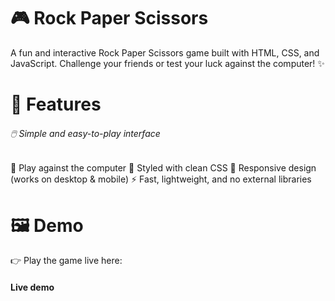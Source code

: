 # 🎮 Rock Paper Scissors
A fun and interactive Rock Paper Scissors game built with HTML, CSS, and JavaScript. Challenge your friends or test your luck against the computer! ✨

# 🚀 Features
 ###### 🖱️ Simple and easy-to-play interface
 🤖 Play against the computer
 🎨 Styled with clean CSS
 📱 Responsive design (works on desktop & mobile)
 ⚡ Fast, lightweight, and no external libraries
# 🖼️ Demo
 👉 Play the game live here:
#### Live demo
